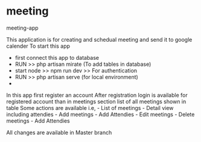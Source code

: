 # meeting
meeting-app

This application is for creating and schedual meeting and send it to google calender
To start this app
- first connect this app to database 
- RUN >> php artisan mirate (To add tables in database)
- start node >> npm run dev >> For authentication 
- RUN >> php artisan  serve (for local environment)
- 

In this app first register an account
After registration login is available for registered account
than in meetings section list of all meetings shown in table
Some actions are available i.e, 
    - List of meetings
    - Detail view including attendies
    - Add meetings
    - Add Attendies
    - Edit meetings
    - Delete meetings
    - Add Attendies

All changes are available in Master branch
